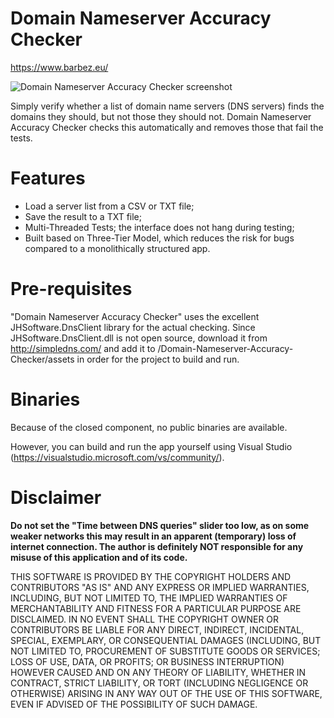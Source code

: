 # Domain Nameserver Accuracy Checker
https://www.barbez.eu/

![Domain Nameserver Accuracy Checker screenshot](https://barbez.eu/wp-content/uploads/2020/03/200321a.png)

Simply verify whether a list of domain name servers (DNS servers) finds the domains they should, but not those they should not. Domain Nameserver Accuracy Checker checks this automatically and removes those that fail the tests.

# Features
- Load a server list from a CSV or TXT file;
- Save the result to a TXT file;
- Multi-Threaded Tests; the interface does not hang during testing;
- Built based on Three-Tier Model, which reduces the risk for bugs compared to a monolithically structured app.

# Pre-requisites
"Domain Nameserver Accuracy Checker" uses the excellent JHSoftware.DnsClient library for the actual checking. Since JHSoftware.DnsClient.dll is not open source, download it from http://simpledns.com/ and add it to /Domain-Nameserver-Accuracy-Checker/assets in order for the project to build and run.

# Binaries
Because of the closed component, no public binaries are available. 

However, you can build and run the app yourself using Visual Studio (https://visualstudio.microsoft.com/vs/community/).

# Disclaimer
**Do not set the "Time between DNS queries" slider too low, as on some weaker networks this may result in an apparent (temporary) loss of internet connection. The author is definitely NOT responsible for any misuse of this application and of its code.**

THIS SOFTWARE IS PROVIDED BY THE COPYRIGHT HOLDERS AND CONTRIBUTORS "AS IS" AND ANY EXPRESS OR IMPLIED WARRANTIES, INCLUDING, BUT NOT LIMITED TO, THE IMPLIED WARRANTIES OF MERCHANTABILITY AND FITNESS FOR A PARTICULAR PURPOSE ARE DISCLAIMED. IN NO EVENT SHALL THE COPYRIGHT OWNER OR CONTRIBUTORS BE LIABLE FOR ANY DIRECT, INDIRECT, INCIDENTAL, SPECIAL, EXEMPLARY, OR CONSEQUENTIAL DAMAGES (INCLUDING, BUT NOT LIMITED TO, PROCUREMENT OF SUBSTITUTE GOODS OR SERVICES; LOSS OF USE, DATA, OR PROFITS; OR BUSINESS INTERRUPTION) HOWEVER CAUSED AND ON ANY THEORY OF LIABILITY, WHETHER IN CONTRACT, STRICT LIABILITY, OR TORT (INCLUDING NEGLIGENCE OR OTHERWISE) ARISING IN ANY WAY OUT OF THE USE OF THIS SOFTWARE, EVEN IF ADVISED OF THE POSSIBILITY OF SUCH DAMAGE.
